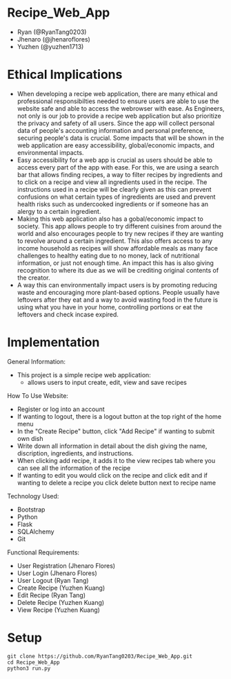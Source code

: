 # Recipe_Web_App
- Ryan (@RyanTang0203)
- Jhenaro (@jhenaroflores)
- Yuzhen (@yuzhen1713)
# Ethical Implications
- When developing a recipe web application, there are many ethical and professional responsibilties needed to ensure users are able to use the website safe and able to access the webrowser with ease. As Engineers, not only is our job to provide a recipe web application but also prioritize the privacy and safety of all users. Since the app will collect personal data of people's accounting information and personal preference, securing people's data is crucial. Some impacts that will be shown in the web application are easy accessibility, global/economic impacts, and environmental impacts.
- Easy accessibility for a web app is crucial as users should be able to access every part of the app with ease. For this, we are using a search bar that allows finding recipes, a way to filter recipes by ingredients and to click on a recipe and view all ingredients used in the recipe. The instructions used in a recipe will be clearly given as this can prevent confusions on what certain types of ingredients are used and prevent health risks such as undercooked ingredients or if someone has an alergy to a certain ingredient.
- Making this web application also has a gobal/economic impact to society. This app allows people to try different cuisines from around the world and also encourages people to try new recipes if they are wanting to revolve around a certain ingredient. This also offers access to any income household as recipes will show affordable meals as many face challenges to healthy eating due to no money, lack of nutritional information, or just not enough time. An impact this has is also giving recognition to where its due as we will be crediting original contents of the creator.
- A way this can environmentally impact users is by promoting reducing waste and encouraging more plant-based options. People usually have leftovers after they eat and a way to avoid wasting food in the future is using what you have in your home, controlling portions or eat the leftovers and check incase expired.
# Implementation
General Information:
- This project is a simple recipe web application:
  - allows users to input create, edit, view and save recipes

How To Use Website:
- Register or log into an account
- If wanting to logout, there is a logout button at the top right of the home menu
- In the "Create Recipe" button, click "Add Recipe" if wanting to submit own dish
- Write down all information in detail about the dish giving the name, discription, ingredients, and instructions.
- When clicking add recipe, it adds it to the view recipes tab where you can see all the information of the recipe
- If wanting to edit you would click on the recipe and click edit and if wanting to delete a recipe you click delete button next to recipe name

Technology Used:
- Bootstrap
- Python
- Flask
- SQLAlchemy
- Git

Functional Requirements:
- User Registration (Jhenaro Flores)
- User Login (Jhenaro Flores)
- User Logout (Ryan Tang)
- Create Recipe (Yuzhen Kuang)
- Edit Recipe (Ryan Tang)
- Delete Recipe (Yuzhen Kuang)
- View Recipe (Yuzhen Kuang)

# Setup
```
git clone https://github.com/RyanTang0203/Recipe_Web_App.git
cd Recipe_Web_App
python3 run.py
```

